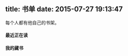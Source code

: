 title: 书单
date: 2015-07-27 19:13:47
---

每个人都有他自己的书架。

#### 最近正在读

<script type="text/javascript" src="http://www.douban.com/service/badge/4846420/?show=dolist&amp;select=random&amp;n=20&amp;columns=10&amp;picsize=medium&amp;hidelogo=yes&amp;hideself=yes&amp;cat=book" ></script>


#### 我的藏书

<script type="text/javascript" src="http://www.douban.com/service/badge/4846420/?show=collection&amp;select=random&amp;n=20&amp;columns=5&amp;picsize=medium&amp;hidelogo=yes&amp;hideself=yes&amp;cat=book" ></script>
